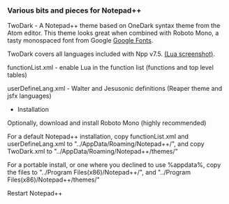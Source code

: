 ### Various bits and pieces for Notepad++

TwoDark - A Notepad++ theme based on OneDark syntax theme from the Atom editor. This theme looks great when combined with Roboto Mono, a tasty monospaced font from Google [Google Fonts](https://fonts.google.com/specimen/Roboto+Mono).

TwoDark covers all languages included with Npp v7.5.  [(Lua screenshot)](https://github.com/RobU23/NotepadPlusPlus/wiki/TwoDark-theme-for-NotepadPlusPlus).  

functionList.xml - enable Lua in the function list (functions and top level tables)

userDefineLang.xml - Walter and Jesusonic definitions (Reaper theme and jsfx languages)


- Installation

Optionally, download and install Roboto Mono (highly recommended)

For a default Notepad++ installation, copy functionList.xml and userDefineLang.xml to "../AppData/Roaming/Notepad++/", and copy TwoDark.xml to "../AppData/Roaming/Notepad++/themes/" 

For a portable install, or one where you declined to use %appdata%, copy the files to "../Program Files(x86)/Notepad++/", and "../Program Files(x86)/Notepad++/themes/"

Restart Notepad++
